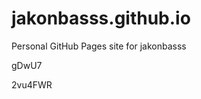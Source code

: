 # jakonbasss.github.io
Personal GitHub Pages site for jakonbasss


































































gDwU7

2vu4FWR
